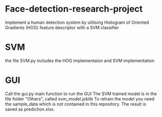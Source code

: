# Face-detection-research-project
Implement a human detection system by utilising Histogram of Oriented Gradients (HOG) feature descriptor with a SVM classifier

# SVM
the file SVM.py includes the HOG implementaion and SVM implementation

# GUI
Call the gui.py main function to run the GUI
The SVM trained model is in the file folder "Others", called svm_model.joblib
To retrain the model you need the sample_data which is not contained in this repository.
The result is saved as prediction.xlsx.
